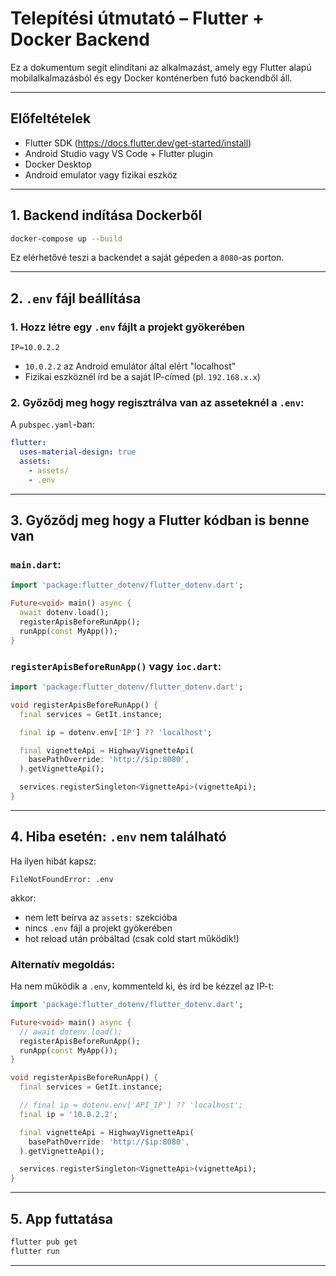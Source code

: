 # Telepítési útmutató – Flutter + Docker Backend

Ez a dokumentum segít elindítani az alkalmazást, amely egy Flutter alapú mobilalkalmazásból és egy Docker konténerben futó backendből áll.

---

## Előfeltételek

- Flutter SDK (https://docs.flutter.dev/get-started/install)
- Android Studio vagy VS Code + Flutter plugin
- Docker Desktop
- Android emulator vagy fizikai eszköz

---

## 1. Backend indítása Dockerből

```bash
docker-compose up --build
```

Ez elérhetővé teszi a backendet a saját gépeden a `8080`-as porton.

---

## 2. `.env` fájl beállítása

### 1. Hozz létre egy `.env` fájlt a projekt gyökerében

```env
IP=10.0.2.2
```

- `10.0.2.2` az Android emulátor által elért "localhost"
- Fizikai eszköznél írd be a saját IP-címed (pl. `192.168.x.x`)

### 2. Győződj meg hogy regisztrálva van az asseteknél a `.env`:

A `pubspec.yaml`-ban:

```yaml
flutter:
  uses-material-design: true
  assets:
    - assets/
    - .env
```

---

## 3. Győződj meg hogy a Flutter kódban is benne van

### `main.dart`:

```dart
import 'package:flutter_dotenv/flutter_dotenv.dart';

Future<void> main() async {
  await dotenv.load();
  registerApisBeforeRunApp();
  runApp(const MyApp());
}
```

### `registerApisBeforeRunApp()` vagy `ioc.dart`:

```dart
import 'package:flutter_dotenv/flutter_dotenv.dart';

void registerApisBeforeRunApp() {
  final services = GetIt.instance;

  final ip = dotenv.env['IP'] ?? 'localhost';

  final vignetteApi = HighwayVignetteApi(
    basePathOverride: 'http://$ip:8080',
  ).getVignetteApi();

  services.registerSingleton<VignetteApi>(vignetteApi);
}
```

---

## 4. Hiba esetén: `.env` nem található

Ha ilyen hibát kapsz:

```
FileNotFoundError: .env
```

akkor:

- nem lett beírva az `assets:` szekcióba
- nincs `.env` fájl a projekt gyökerében
- hot reload után próbáltad (csak cold start működik!)

### Alternatív megoldás:

Ha nem működik a `.env`, kommenteld ki, és írd be kézzel az IP-t:

```dart
import 'package:flutter_dotenv/flutter_dotenv.dart';

Future<void> main() async {
  // await dotenv.load();
  registerApisBeforeRunApp();
  runApp(const MyApp());
}

void registerApisBeforeRunApp() {
  final services = GetIt.instance;

  // final ip = dotenv.env['API_IP'] ?? 'localhost';
  final ip = '10.0.2.2';

  final vignetteApi = HighwayVignetteApi(
    basePathOverride: 'http://$ip:8080',
  ).getVignetteApi();

  services.registerSingleton<VignetteApi>(vignetteApi);
}
```

---

## 5. App futtatása

```bash
flutter pub get
flutter run
```

---


